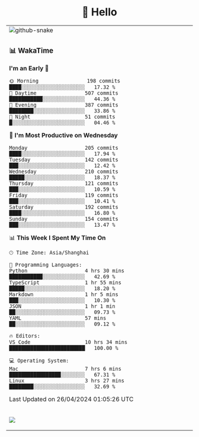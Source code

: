 <div align="center">

# 🙋 Hello

<table>

  <tr>
  <td>
    <img
  alt="github-snake"
  src="profile-snake-contrib/github-user-contribution.svg"
/>
  </td>
</tr>

<tr><td>

### 📊 WakaTime

<!--START_SECTION:waka-->
**I'm an Early 🐤** 

```text
🌞 Morning                198 commits         ████░░░░░░░░░░░░░░░░░░░░░   17.32 % 
🌆 Daytime                507 commits         ███████████░░░░░░░░░░░░░░   44.36 % 
🌃 Evening                387 commits         ████████░░░░░░░░░░░░░░░░░   33.86 % 
🌙 Night                  51 commits          █░░░░░░░░░░░░░░░░░░░░░░░░   04.46 % 
```
📅 **I'm Most Productive on Wednesday** 

```text
Monday                   205 commits         ████░░░░░░░░░░░░░░░░░░░░░   17.94 % 
Tuesday                  142 commits         ███░░░░░░░░░░░░░░░░░░░░░░   12.42 % 
Wednesday                210 commits         █████░░░░░░░░░░░░░░░░░░░░   18.37 % 
Thursday                 121 commits         ███░░░░░░░░░░░░░░░░░░░░░░   10.59 % 
Friday                   119 commits         ███░░░░░░░░░░░░░░░░░░░░░░   10.41 % 
Saturday                 192 commits         ████░░░░░░░░░░░░░░░░░░░░░   16.80 % 
Sunday                   154 commits         ███░░░░░░░░░░░░░░░░░░░░░░   13.47 % 
```


📊 **This Week I Spent My Time On** 

```text
🕑︎ Time Zone: Asia/Shanghai

💬 Programming Languages: 
Python                   4 hrs 30 mins       ███████████░░░░░░░░░░░░░░   42.69 % 
TypeScript               1 hr 55 mins        █████░░░░░░░░░░░░░░░░░░░░   18.20 % 
Markdown                 1 hr 5 mins         ███░░░░░░░░░░░░░░░░░░░░░░   10.30 % 
JSON                     1 hr 1 min          ██░░░░░░░░░░░░░░░░░░░░░░░   09.73 % 
YAML                     57 mins             ██░░░░░░░░░░░░░░░░░░░░░░░   09.12 % 

🔥 Editors: 
VS Code                  10 hrs 34 mins      █████████████████████████   100.00 % 

💻 Operating System: 
Mac                      7 hrs 6 mins        █████████████████░░░░░░░░   67.31 % 
Linux                    3 hrs 27 mins       ████████░░░░░░░░░░░░░░░░░   32.69 % 
```


 Last Updated on 26/04/2024 01:05:26 UTC
<!--END_SECTION:waka-->

</td></tr>
<td>
  <!-- programming tool icon 编程工具图标 -->

<img src="https://skillicons.dev/icons?i=sass,ts,jest,express,nuxt,firebase,gatsby,js,vue,react,redux,docker,discord,mongodb,stackoverflow,idea,git,vscode,github,gitlab,figma,vite,svg,next,gulp,webpack,bootstrap,jquery,swift,prisma" /><br>

  </td>
</table>
